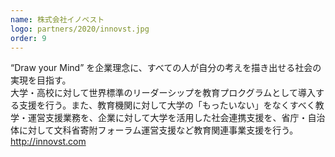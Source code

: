 ```yaml
---
name: 株式会社イノベスト
logo: partners/2020/innovst.jpg
order: 9
---
```

“Draw your Mind” を企業理念に、すべての人が自分の考えを描き出せる社会の実現を目指す。  
大学・高校に対して世界標準のリーダーシップを教育プロクグラムとして導入する支援を行う。また、教育機関に対して大学の「もったいない」をなくすべく教学・運営支援業務を、企業に対して大学を活用した社会連携支援を、省庁・自治体に対して文科省寄附フォーラム運営支援など教育関連事業支援を行う。  
http://innovst.com
